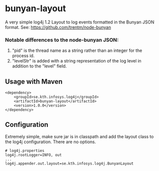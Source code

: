 # bunyan-layout

A very simple log4j 1.2 Layout to log events formatted in the Bunyan JSON format.
See: https://github.com/trentm/node-bunyan

### Notable differences to the node-bunyan JSON:

1. "pid" is the thread name as a string rather than an integer for the process id.
1. "levelStr" is added with a string representation of the log level in addition to the "level" field.

## Usage with Maven

```
<dependency>
    <groupId>se.kth.infosys.log4j</groupId>
    <artifactId>bunyan-layout</artifactId>
    <version>1.0.0</version>
</dependency>
```

## Configuration

Extremely simple, make sure jar is in classpath and add the layout class to the log4j configuration.
There are no options.

```
# log4j.properties
log4j.rootLogger=INFO, out
...
log4j.appender.out.layout=se.kth.infosys.log4j.BunyanLayout
```
